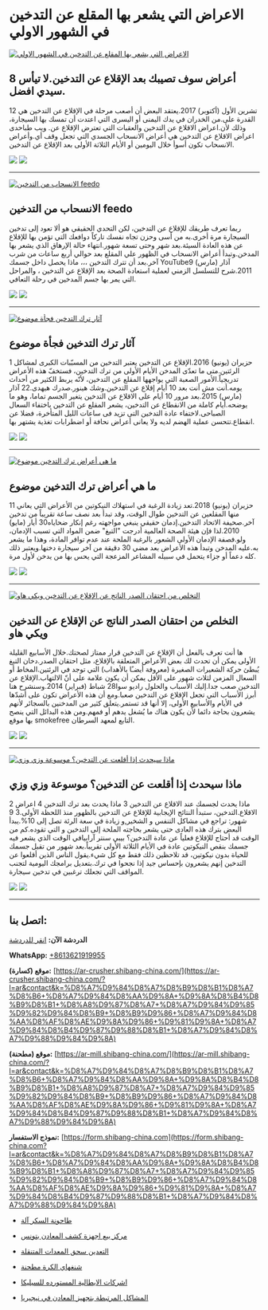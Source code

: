 # الاعراض التي يشعر بها المقلع عن التدخين في الشهور الاولي

<a href="https://swt.shibang-china.com/?l=ar&img&k=%D8%A7%D9%84%D8%A7%D8%B9%D8%B1%D8%A7%D8%B6+%D8%A7%D9%84%D8%AA%D9%8A+%D9%8A%D8%B4%D8%B9%D8%B1+%D8%A8%D9%87%D8%A7+%D8%A7%D9%84%D9%85%D9%82%D9%84%D8%B9+%D8%B9%D9%86+%D8%A7%D9%84%D8%AA%D8%AF%D8%AE%D9%8A%D9%86+%D9%81%D9%8A+%D8%A7%D9%84%D8%B4%D9%87%D9%88%D8%B1+%D8%A7%D9%84%D8%A7%D9%88%D9%84%D9%8A" target="_blank">![الاعراض التي يشعر بها المقلع عن التدخين في الشهور الاولي](http://static.shibang-china.com/all-800x300/30.jpg)</a>

## 8 أعراض سوف تصيبك بعد الإقلاع عن التدخين.لا تيأس سيدي افضل.
12 تشرين الأول (أكتوبر) 2017.يعتقد البعض أن أصعب مرحلة في الإقلاع عن التدخين هي القدرة على.من الخدران في يدك اليمنى أو اليسرى التي اعتدت أن تمسك بها السيجارة، وذلك لأن.اعراض الاقلاع عن التدخين والعقبات التي تعترض الإقلاع عن. ويب طباحدى اعراض الاقلاع عن التدخين هي أعراض الانسحاب الجسدي التي تجعل وقف أي.وأعراض الانسحاب تكون أسوأ خلال اليومين أو الأيام الثلاثة الأولى بعد الإقلاع عن التدخين.


<a href="https://whatsapp.shibangsoft.com/WhatsApp.php" target="_blank" title="WhatsApp">![](http://static.shibang-china.com/icon/whatsapp.png)</a> <a href="https://swt.shibang-china.com/?l=ar&icon&k=%D8%A7%D9%84%D8%A7%D8%B9%D8%B1%D8%A7%D8%B6+%D8%A7%D9%84%D8%AA%D9%8A+%D9%8A%D8%B4%D8%B9%D8%B1+%D8%A8%D9%87%D8%A7+%D8%A7%D9%84%D9%85%D9%82%D9%84%D8%B9+%D8%B9%D9%86+%D8%A7%D9%84%D8%AA%D8%AF%D8%AE%D9%8A%D9%86+%D9%81%D9%8A+%D8%A7%D9%84%D8%B4%D9%87%D9%88%D8%B1+%D8%A7%D9%84%D8%A7%D9%88%D9%84%D9%8A" target="_blank">![](http://static.shibang-china.com/icon/chat-ar.png)</a>

---

<a href="https://swt.shibang-china.com/?l=ar&img&k=%D8%A7%D9%84%D8%A7%D8%B9%D8%B1%D8%A7%D8%B6+%D8%A7%D9%84%D8%AA%D9%8A+%D9%8A%D8%B4%D8%B9%D8%B1+%D8%A8%D9%87%D8%A7+%D8%A7%D9%84%D9%85%D9%82%D9%84%D8%B9+%D8%B9%D9%86+%D8%A7%D9%84%D8%AA%D8%AF%D8%AE%D9%8A%D9%86+%D9%81%D9%8A+%D8%A7%D9%84%D8%B4%D9%87%D9%88%D8%B1+%D8%A7%D9%84%D8%A7%D9%88%D9%84%D9%8A" target="_blank">![الانسحاب من التدخين feedo](http://static.shibang-china.com/all-800x300/655.jpg)</a>

## الانسحاب من التدخين feedo
ربما تعرف طريقك للإقلاع عن التدخين، لكن التحدي الحقيقي هو ألا تعود إلى تدخين السيجارة مرة أخرى.به من أسى وحزن تجاه نفسك تاركاً دوافعك التي تؤمن بها للإقلاع عن هذه العادة السيئة.بعد شهر وحتى تسعة شهور.انتهاء حالة الإرهاق الذي يشعر بها المدخن.وتبدأ أعراض الانسحاب في الظهور علي المقلع بعد حوالي أربع ساعات من شرب آخر.بعد أن تترك التدخين ،،، ماذا يحصل داخل جسمك YouTube9 آذار (مارس) 2011.شرح للتسلسل الزمني لعملية استعادة الصحة بعد الإقلاع عن التدخين ، والمراحل التي يمر بها جسم المدخين في رحلة التعافي.


<a href="https://whatsapp.shibangsoft.com/WhatsApp.php" target="_blank" title="WhatsApp">![](http://static.shibang-china.com/icon/whatsapp.png)</a> <a href="https://swt.shibang-china.com/?l=ar&icon&k=%D8%A7%D9%84%D8%A7%D8%B9%D8%B1%D8%A7%D8%B6+%D8%A7%D9%84%D8%AA%D9%8A+%D9%8A%D8%B4%D8%B9%D8%B1+%D8%A8%D9%87%D8%A7+%D8%A7%D9%84%D9%85%D9%82%D9%84%D8%B9+%D8%B9%D9%86+%D8%A7%D9%84%D8%AA%D8%AF%D8%AE%D9%8A%D9%86+%D9%81%D9%8A+%D8%A7%D9%84%D8%B4%D9%87%D9%88%D8%B1+%D8%A7%D9%84%D8%A7%D9%88%D9%84%D9%8A" target="_blank">![](http://static.shibang-china.com/icon/chat-ar.png)</a>

---

<a href="https://swt.shibang-china.com/?l=ar&img&k=%D8%A7%D9%84%D8%A7%D8%B9%D8%B1%D8%A7%D8%B6+%D8%A7%D9%84%D8%AA%D9%8A+%D9%8A%D8%B4%D8%B9%D8%B1+%D8%A8%D9%87%D8%A7+%D8%A7%D9%84%D9%85%D9%82%D9%84%D8%B9+%D8%B9%D9%86+%D8%A7%D9%84%D8%AA%D8%AF%D8%AE%D9%8A%D9%86+%D9%81%D9%8A+%D8%A7%D9%84%D8%B4%D9%87%D9%88%D8%B1+%D8%A7%D9%84%D8%A7%D9%88%D9%84%D9%8A" target="_blank">![آثار ترك التدخين فجأة موضوع](http://static.shibang-china.com/all-800x300/1211.jpg)</a>

## آثار ترك التدخين فجأة موضوع
1 حزيران (يونيو) 2016.الإقلاع عن التدخين يعتبر التدخين من المسبّبات الكبرى لمشاكل الرئتين.متى ما تعدّى المدخن الأيام الأولى من ترك التدخين، فستخفّ هذه الأعراض تدريجياً.الأمور الصعبة التي يواجهها المقلع عن التدخين، لأنّه يربط الكثير من أحداث يومه.أنت مش أنت بعد 10 أيام إقلاع عن التدخين.وشك هينور.صدرك هيهدى.22 آذار (مارس) 2015.بعد مرور 10 أيام على الاقلاع عن التدخين يتغير الجسم تماما، وهو ما يوضحه.أيام كاملة من الانقطاع عن التدخين، يشعر المقلع عن التدخين باختفاء السعال الصباحى.لاختفاء عادة التدخين التى تزيد فى ساعات الليل المتأخرة، فضلا عن انقطاع.تتحسن عملية الهضم لديه ولا يعانى أعراض نحافة أو اضطرابات تغذية يشتهر بها.


<a href="https://whatsapp.shibangsoft.com/WhatsApp.php" target="_blank" title="WhatsApp">![](http://static.shibang-china.com/icon/whatsapp.png)</a> <a href="https://swt.shibang-china.com/?l=ar&icon&k=%D8%A7%D9%84%D8%A7%D8%B9%D8%B1%D8%A7%D8%B6+%D8%A7%D9%84%D8%AA%D9%8A+%D9%8A%D8%B4%D8%B9%D8%B1+%D8%A8%D9%87%D8%A7+%D8%A7%D9%84%D9%85%D9%82%D9%84%D8%B9+%D8%B9%D9%86+%D8%A7%D9%84%D8%AA%D8%AF%D8%AE%D9%8A%D9%86+%D9%81%D9%8A+%D8%A7%D9%84%D8%B4%D9%87%D9%88%D8%B1+%D8%A7%D9%84%D8%A7%D9%88%D9%84%D9%8A" target="_blank">![](http://static.shibang-china.com/icon/chat-ar.png)</a>

---

<a href="https://swt.shibang-china.com/?l=ar&img&k=%D8%A7%D9%84%D8%A7%D8%B9%D8%B1%D8%A7%D8%B6+%D8%A7%D9%84%D8%AA%D9%8A+%D9%8A%D8%B4%D8%B9%D8%B1+%D8%A8%D9%87%D8%A7+%D8%A7%D9%84%D9%85%D9%82%D9%84%D8%B9+%D8%B9%D9%86+%D8%A7%D9%84%D8%AA%D8%AF%D8%AE%D9%8A%D9%86+%D9%81%D9%8A+%D8%A7%D9%84%D8%B4%D9%87%D9%88%D8%B1+%D8%A7%D9%84%D8%A7%D9%88%D9%84%D9%8A" target="_blank">![ما هي أعراض ترك التدخين موضوع](http://static.shibang-china.com/all-800x300/1391.jpg)</a>

## ما هي أعراض ترك التدخين موضوع
11 حزيران (يونيو) 2018.تعد زيادة الرغبة في استهلاك النيكوتين من الأعراض التي يعاني منها المقلعين عن التدخين طوال الوقت، وقد تبدأ بعد نصف ساعة تقريباً من تدخين آخر.صحيفة الاتحاد التدخين.إدمان حقيقي ينبغي مواجهته رغم إنكار ضحاياه30 أيار (مايو) 2010.لذا فإن هيئة الصحة العالمية أدرجت "التبغ" ضمن المواد التي تسبب الإدمان، ولو.فصفة الإدمان الأولى الشعور بالرغبة الملحة عند عدم توافر المادة، وهذا ما يشعر به.عليه المدخن وتبدأ هذه الأعراض بعد مضي 30 دقيقة من آخر سيجارة دخنها.ويعتبر ذلك كله دعماً أو جزاء يتحمل في سبيله المشاعر المزعجة التي يحس بها من يدخن لأول مرة.


<a href="https://whatsapp.shibangsoft.com/WhatsApp.php" target="_blank" title="WhatsApp">![](http://static.shibang-china.com/icon/whatsapp.png)</a> <a href="https://swt.shibang-china.com/?l=ar&icon&k=%D8%A7%D9%84%D8%A7%D8%B9%D8%B1%D8%A7%D8%B6+%D8%A7%D9%84%D8%AA%D9%8A+%D9%8A%D8%B4%D8%B9%D8%B1+%D8%A8%D9%87%D8%A7+%D8%A7%D9%84%D9%85%D9%82%D9%84%D8%B9+%D8%B9%D9%86+%D8%A7%D9%84%D8%AA%D8%AF%D8%AE%D9%8A%D9%86+%D9%81%D9%8A+%D8%A7%D9%84%D8%B4%D9%87%D9%88%D8%B1+%D8%A7%D9%84%D8%A7%D9%88%D9%84%D9%8A" target="_blank">![](http://static.shibang-china.com/icon/chat-ar.png)</a>

---

<a href="https://swt.shibang-china.com/?l=ar&img&k=%D8%A7%D9%84%D8%A7%D8%B9%D8%B1%D8%A7%D8%B6+%D8%A7%D9%84%D8%AA%D9%8A+%D9%8A%D8%B4%D8%B9%D8%B1+%D8%A8%D9%87%D8%A7+%D8%A7%D9%84%D9%85%D9%82%D9%84%D8%B9+%D8%B9%D9%86+%D8%A7%D9%84%D8%AA%D8%AF%D8%AE%D9%8A%D9%86+%D9%81%D9%8A+%D8%A7%D9%84%D8%B4%D9%87%D9%88%D8%B1+%D8%A7%D9%84%D8%A7%D9%88%D9%84%D9%8A" target="_blank">![التخلص من احتقان الصدر الناتج عن الإقلاع عن التدخين ويكي هاو](http://static.shibang-china.com/all-800x300/809.jpg)</a>

## التخلص من احتقان الصدر الناتج عن الإقلاع عن التدخين ويكي هاو
ها أنت تعرف بالفعل أن الإقلاع عن التدخين قرار ممتاز لصحتك.خلال الأسابيع القليلة الأولى يمكن أن تحدث لك بعض الأعراض المتعلقة بالإقلاع، مثل احتقان الصدر.دخان التبغ يُبطئ حركة الشعيرات الصغيرة (معروفة أيضـًا بالأهداب) التي توجد في الرئتين.المخاط أو السعال المزمن لثلاث شهور على الأقل يمكن أن يكون علامة على أنّ الالتهاب.الإقلاع عن التدخين صعب جدا.إليك الأسباب والحلول راديو سوا28 شباط (فبراير) 2014.وسنشرح هنا أبرز الأسباب التي تجعل الإقلاع عن التدخين صعبا.ومع أن هذه الأعراض تكون على أشدّها في الأيام والأسابيع الأولى، إلا أنها قد تستمر.يتعلق كثير من المدخنين بالسجائر لأنهم يشعرون بحاجة دائما لأن يكون هناك ما يُشغل يدهم أو فمهم.ومن هذه البدائل التي ينصح بها موقع smokefree التابع لمعهد السرطان.


<a href="https://whatsapp.shibangsoft.com/WhatsApp.php" target="_blank" title="WhatsApp">![](http://static.shibang-china.com/icon/whatsapp.png)</a> <a href="https://swt.shibang-china.com/?l=ar&icon&k=%D8%A7%D9%84%D8%A7%D8%B9%D8%B1%D8%A7%D8%B6+%D8%A7%D9%84%D8%AA%D9%8A+%D9%8A%D8%B4%D8%B9%D8%B1+%D8%A8%D9%87%D8%A7+%D8%A7%D9%84%D9%85%D9%82%D9%84%D8%B9+%D8%B9%D9%86+%D8%A7%D9%84%D8%AA%D8%AF%D8%AE%D9%8A%D9%86+%D9%81%D9%8A+%D8%A7%D9%84%D8%B4%D9%87%D9%88%D8%B1+%D8%A7%D9%84%D8%A7%D9%88%D9%84%D9%8A" target="_blank">![](http://static.shibang-china.com/icon/chat-ar.png)</a>

---

<a href="https://swt.shibang-china.com/?l=ar&img&k=%D8%A7%D9%84%D8%A7%D8%B9%D8%B1%D8%A7%D8%B6+%D8%A7%D9%84%D8%AA%D9%8A+%D9%8A%D8%B4%D8%B9%D8%B1+%D8%A8%D9%87%D8%A7+%D8%A7%D9%84%D9%85%D9%82%D9%84%D8%B9+%D8%B9%D9%86+%D8%A7%D9%84%D8%AA%D8%AF%D8%AE%D9%8A%D9%86+%D9%81%D9%8A+%D8%A7%D9%84%D8%B4%D9%87%D9%88%D8%B1+%D8%A7%D9%84%D8%A7%D9%88%D9%84%D9%8A" target="_blank">![ماذا سيحدث إذا أقلعت عن التدخين؟ موسوعة وزي وزي](http://static.shibang-china.com/all-800x300/105.jpg)</a>

## ماذا سيحدث إذا أقلعت عن التدخين؟ موسوعة وزي وزي
2 ماذا يحدث لجسمك عند الاقلاع عن التدخين 3 ماذا يحدث بعد ترك التدخين 4 اعراض الاقلاع.التدخين، ستبدأ النتائج الإيجابية للإقلاع عن التدخين بالظهور منذ اللحظة الأولى.3 9 شهور: تراجع في مشاكل التنفس و الشخير,و زيادة في سعة الرئة تصل إلى 10%.يبدأ البعض بترك هذه العادى حتى يشعر بحاجته الملحة إلى التدخين و التي تقوده.كم من الوقت قد أحتاج للإقلاع فعلياً عن عادة التدخين؟ بيبي سنتر آرابيافي الوقت الذي يشعر فيه جسمك بنقص النيكوتين عادة في الأيام الثلاثة الأولى تقريباً.بعد شهور من تقبل جسمك للحياة بدون نيكوتين، قد تلاحظين ذلك فقط مع كل شيء.يقول الناس الذين أقلعوا عن التدخين إنهم يشعرون بإحساس جيد إذا نجحوا في ترك.بتعديل برامجك اليومية لتجنب المواقف التي تجعلك ترغبين في تدخين سيجارة.


<a href="https://whatsapp.shibangsoft.com/WhatsApp.php" target="_blank" title="WhatsApp">![](http://static.shibang-china.com/icon/whatsapp.png)</a> <a href="https://swt.shibang-china.com/?l=ar&icon&k=%D8%A7%D9%84%D8%A7%D8%B9%D8%B1%D8%A7%D8%B6+%D8%A7%D9%84%D8%AA%D9%8A+%D9%8A%D8%B4%D8%B9%D8%B1+%D8%A8%D9%87%D8%A7+%D8%A7%D9%84%D9%85%D9%82%D9%84%D8%B9+%D8%B9%D9%86+%D8%A7%D9%84%D8%AA%D8%AF%D8%AE%D9%8A%D9%86+%D9%81%D9%8A+%D8%A7%D9%84%D8%B4%D9%87%D9%88%D8%B1+%D8%A7%D9%84%D8%A7%D9%88%D9%84%D9%8A" target="_blank">![](http://static.shibang-china.com/icon/chat-ar.png)</a>

---
## اتصل بنا:

**الدردشة الآن:** [انقر للدردشة](https://swt.shibang-china.com?l=ar&contact&k=%D8%A7%D9%84%D8%A7%D8%B9%D8%B1%D8%A7%D8%B6+%D8%A7%D9%84%D8%AA%D9%8A+%D9%8A%D8%B4%D8%B9%D8%B1+%D8%A8%D9%87%D8%A7+%D8%A7%D9%84%D9%85%D9%82%D9%84%D8%B9+%D8%B9%D9%86+%D8%A7%D9%84%D8%AA%D8%AF%D8%AE%D9%8A%D9%86+%D9%81%D9%8A+%D8%A7%D9%84%D8%B4%D9%87%D9%88%D8%B1+%D8%A7%D9%84%D8%A7%D9%88%D9%84%D9%8A)

**WhatsApp:**  [+8613621919955](https://whatsapp.shibangsoft.com/WhatsApp.php)

**موقع (كسارة):** [https://ar-crusher.shibang-china.com/](https://ar-crusher.shibang-china.com/?l=ar&contact&k=%D8%A7%D9%84%D8%A7%D8%B9%D8%B1%D8%A7%D8%B6+%D8%A7%D9%84%D8%AA%D9%8A+%D9%8A%D8%B4%D8%B9%D8%B1+%D8%A8%D9%87%D8%A7+%D8%A7%D9%84%D9%85%D9%82%D9%84%D8%B9+%D8%B9%D9%86+%D8%A7%D9%84%D8%AA%D8%AF%D8%AE%D9%8A%D9%86+%D9%81%D9%8A+%D8%A7%D9%84%D8%B4%D9%87%D9%88%D8%B1+%D8%A7%D9%84%D8%A7%D9%88%D9%84%D9%8A)

**موقع (مطحنة):** [https://ar-mill.shibang-china.com/](https://ar-mill.shibang-china.com/?l=ar&contact&k=%D8%A7%D9%84%D8%A7%D8%B9%D8%B1%D8%A7%D8%B6+%D8%A7%D9%84%D8%AA%D9%8A+%D9%8A%D8%B4%D8%B9%D8%B1+%D8%A8%D9%87%D8%A7+%D8%A7%D9%84%D9%85%D9%82%D9%84%D8%B9+%D8%B9%D9%86+%D8%A7%D9%84%D8%AA%D8%AF%D8%AE%D9%8A%D9%86+%D9%81%D9%8A+%D8%A7%D9%84%D8%B4%D9%87%D9%88%D8%B1+%D8%A7%D9%84%D8%A7%D9%88%D9%84%D9%8A)

**نموذج الاستفسار:** [https://form.shibang-china.com](https://form.shibang-china.com?l=ar&contact&k=%D8%A7%D9%84%D8%A7%D8%B9%D8%B1%D8%A7%D8%B6+%D8%A7%D9%84%D8%AA%D9%8A+%D9%8A%D8%B4%D8%B9%D8%B1+%D8%A8%D9%87%D8%A7+%D8%A7%D9%84%D9%85%D9%82%D9%84%D8%B9+%D8%B9%D9%86+%D8%A7%D9%84%D8%AA%D8%AF%D8%AE%D9%8A%D9%86+%D9%81%D9%8A+%D8%A7%D9%84%D8%B4%D9%87%D9%88%D8%B1+%D8%A7%D9%84%D8%A7%D9%88%D9%84%D9%8A)

* [طاحونة السكر آلة](../17/%D8%B7%D8%A7%D8%AD%D9%88%D9%86%D8%A9%20%D8%A7%D9%84%D8%B3%D9%83%D8%B1%20%D8%A2%D9%84%D8%A9.md)

* [مركز بيع اجهزة كشف المعادن بتونس](../20/%D9%85%D8%B1%D9%83%D8%B2%20%D8%A8%D9%8A%D8%B9%20%D8%A7%D8%AC%D9%87%D8%B2%D8%A9%20%D9%83%D8%B4%D9%81%20%D8%A7%D9%84%D9%85%D8%B9%D8%A7%D8%AF%D9%86%20%D8%A8%D8%AA%D9%88%D9%86%D8%B3.md)

* [التعدين سحق المعدات المتنقلة](../19/%D8%A7%D9%84%D8%AA%D8%B9%D8%AF%D9%8A%D9%86%20%D8%B3%D8%AD%D9%82%20%D8%A7%D9%84%D9%85%D8%B9%D8%AF%D8%A7%D8%AA%20%D8%A7%D9%84%D9%85%D8%AA%D9%86%D9%82%D9%84%D8%A9.md)

* [شنغهاي الكرة مطحنة](../18/%D8%B4%D9%86%D8%BA%D9%87%D8%A7%D9%8A%20%D8%A7%D9%84%D9%83%D8%B1%D8%A9%20%D9%85%D8%B7%D8%AD%D9%86%D8%A9.md)

* [اشركات الايطالية المستورده للسيليكا](../19/%D8%A7%D8%B4%D8%B1%D9%83%D8%A7%D8%AA%20%D8%A7%D9%84%D8%A7%D9%8A%D8%B7%D8%A7%D9%84%D9%8A%D8%A9%20%D8%A7%D9%84%D9%85%D8%B3%D8%AA%D9%88%D8%B1%D8%AF%D9%87%20%D9%84%D9%84%D8%B3%D9%8A%D9%84%D9%8A%D9%83%D8%A7.md)

* [المشاكل المرتبطة بتجهيز المعادن في نيجيريا](../16/%D8%A7%D9%84%D9%85%D8%B4%D8%A7%D9%83%D9%84%20%D8%A7%D9%84%D9%85%D8%B1%D8%AA%D8%A8%D8%B7%D8%A9%20%D8%A8%D8%AA%D8%AC%D9%87%D9%8A%D8%B2%20%D8%A7%D9%84%D9%85%D8%B9%D8%A7%D8%AF%D9%86%20%D9%81%D9%8A%20%D9%86%D9%8A%D8%AC%D9%8A%D8%B1%D9%8A%D8%A7.md)